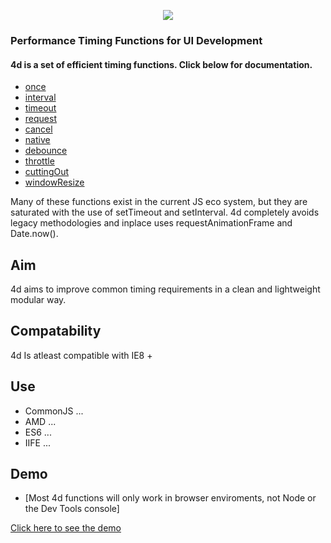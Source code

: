 <p align="center">
<img style="text-align: center;" src="http://cdn.mysitemyway.com/etc-mysitemyway/icons/legacy-previews/icons/3d-transparent-glass-icons-symbols-shapes/016986-3d-transparent-glass-icon-symbols-shapes-tile4-sc36.png">
</p>

### Performance Timing Functions for UI Development

#### 4d is a set of efficient timing functions. Click below for documentation.

- [once](https://github.com/julienetie/4d/wiki)
- [interval](https://github.com/julienetie/4d/wiki)
- [timeout](https://github.com/julienetie/4d/wiki)
- [request](https://github.com/julienetie/4d/wiki)
- [cancel](https://github.com/julienetie/4d/wiki)
- [native](https://github.com/julienetie/4d/wiki)
- [debounce](https://github.com/julienetie/4d/wiki)
- [throttle](https://github.com/julienetie/4d/wiki)
- [cuttingOut](https://github.com/julienetie/4d/wiki)
- [windowResize](https://github.com/julienetie/4d/wiki)

Many of these functions exist in the current JS eco system, but they are saturated with the use 
of setTimeout and setInterval. 4d completely avoids legacy methodologies and inplace uses 
requestAnimationFrame and Date.now().

## Aim
4d aims to improve common timing requirements in a clean and lightweight modular way.

## Compatability
4d Is atleast compatible with IE8 +


## Use
- CommonJS ...
- AMD ...
- ES6 ...
- IIFE ...

## Demo
- [Most 4d functions will only work in browser enviroments, not Node or the Dev Tools console]

[Click here to see the demo]()





